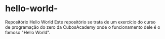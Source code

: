 # hello-world-
Repositório Hello World
Este repositório se trata de um exercício do curso de programação do zero da CubosAcademy
onde o funcionamento dele é o famoso "Hello World".